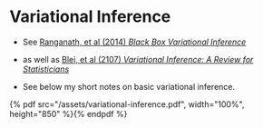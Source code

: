 # Variational Inference

- See [Ranganath, et al (2014) *Black Box Variational Inference*](https://arxiv.org/pdf/1401.0118.pdf)

- as well as [Blei, et al (2107) *Variational Inference: A Review for Statisticians*](https://arxiv.org/pdf/1601.00670.pdf)

- See below my short notes on basic variational inference.

{% pdf src="/assets/variational-inference.pdf", width="100%", height="850" %}{% endpdf %}




